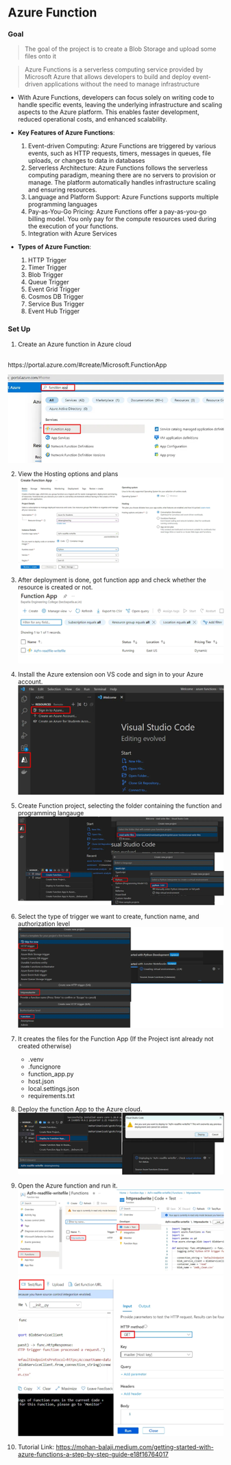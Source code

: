# Azure Function

### Goal
> The goal of the project is to create a Blob Storage and upload some files onto it

> Azure Functions is a serverless computing service provided by Microsoft Azure that allows developers to build and deploy event-driven applications without the need to manage infrastructure

- With Azure Functions, developers can focus solely on writing code to handle specific events, leaving the underlying infrastructure and scaling aspects to the Azure platform. This enables faster development, reduced operational costs, and enhanced scalability.

- **Key Features of Azure Functions**:
    1. Event-driven Computing: Azure Functions are triggered by various events, such as HTTP requests, timers, messages in queues, file uploads, or changes to data in databases
    2. Serverless Architecture: Azure Functions follows the serverless computing paradigm, meaning there are no servers to provision or manage. The platform automatically handles infrastructure scaling and ensuring resources.
    3. Language and Platform Support: Azure Functions supports multiple programming languages 
    4. Pay-as-You-Go Pricing: Azure Functions offer a pay-as-you-go billing model. You only pay for the compute resources used during the execution of your functions.
    5. Integration with Azure Services

- **Types of Azure Function**:
    1. HTTP Trigger
    2. Timer Trigger
    3. Blob Trigger
    4. Queue Trigger
    5. Event Grid Trigger
    6. Cosmos DB Trigger
    7. Service Bus Trigger
    8. Event Hub Trigger

### Set Up
1. Create an Azure function in Azure cloud
<br>
https://portal.azure.com/#create/Microsoft.FunctionApp

![searchapp.png](./../Images/demoAzureFunction/searchapp.png)

2. View the Hosting options and plans
![hosting_options](./../Images/demoAzureFunction/hosting_options.png)

3. After deployment is done, got function app and check whether the resource is created or not.
![searchapp](./../Images/demoAzureFunction/resource_created.png)

4. Install the Azure extension oon VS code and sign in to your Azure account.
![azure_extension](./../Images/demoAzureFunction/azure_extension.png)

5. Create Function project, selecting the folder containing the function and programming langauge
![create_function](./../Images/demoAzureFunction/create_function.png)

5. Select the type of trigger we want to create, function name, and authorization level
![trigger_function](./../Images/demoAzureFunction/trigger_function.png)

6. It creates the files for the Function App (If the Project isnt already not created otherwise)
    - .venv
    - .funcignore
    - function_app.py
    - host.json
    - local.settings.json
    - requirements.txt

7. Deploy the function App to the Azure cloud.
![deploy_app](./../Images/demoAzureFunction/deploy_app.png)

8. Open the Azure function and run it.
![run_function](./../Images/demoAzureFunction/run_function.png)
![test_function](./../Images/demoAzureFunction/test_function.png)

9. Tutorial Link: https://mohan-balaji.medium.com/getting-started-with-azure-functions-a-step-by-step-guide-e18f16764017